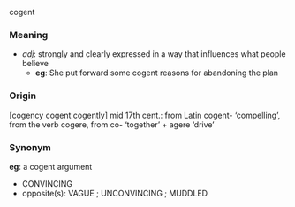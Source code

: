cogent
### Meaning
+ _adj_: strongly and clearly expressed in a way that influences what people believe
	+ __eg__: She put forward some cogent reasons for abandoning the plan

### Origin

[cogency cogent cogently] mid 17th cent.: from Latin cogent- ‘compelling’, from the verb cogere, from co- ‘together’ + agere ‘drive’

### Synonym

__eg__: a cogent argument

+ CONVINCING
+ opposite(s): VAGUE ; UNCONVINCING ; MUDDLED



